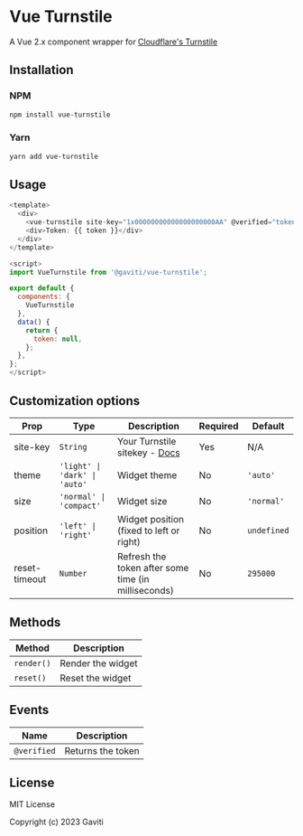 # Vue Turnstile

A Vue 2.x component wrapper for [Cloudflare's Turnstile](https://developers.cloudflare.com/turnstile/)

## Installation

### NPM
```bash
npm install vue-turnstile
```

### Yarn
```bash
yarn add vue-turnstile
```

## Usage

```javascript
<template>
  <div>
    <vue-turnstile site-key="1x00000000000000000000AA" @verified="token = $event" />
    <div>Token: {{ token }}</div>
  </div>
</template>

<script>
import VueTurnstile from '@gaviti/vue-turnstile';

export default {
  components: {
    VueTurnstile
  },
  data() {
    return {
      token: null,
    };
  },
};
</script>
```

## Customization options

| Prop            | Type                          | Description                                                                                      | Required | Default       |
| --------------- | ----------------------------- | ------------------------------------------------------------------------------------------------ | -------- | ------------- |
| site-key        | `String`                      | Your Turnstile sitekey - [Docs](https://developers.cloudflare.com/turnstile/get-started/)        | Yes      | N/A           |
| theme           | `'light' \| 'dark' \| 'auto'` | Widget theme                                                                                     | No       | `'auto'`      |
| size            | `'normal' \| 'compact'`       | Widget size                                                                                      | No       | `'normal'`    |
| position        | `'left' \| 'right'`           | Widget position (fixed to left or right)                                                         | No       | `undefined`   |
| reset-timeout   | `Number`                      | Refresh the token after some time (in milliseconds)                                              | No       | `295000`      |

## Methods

| Method          | Description       |
| --------------- | ----------------- |
| `render()`      | Render the widget |
| `reset()`       | Reset the widget  |

## Events

| Name             | Description       |
| ---------------- | ----------------- |
| `@verified`      | Returns the token |

## License

MIT License

Copyright (c) 2023 Gaviti
